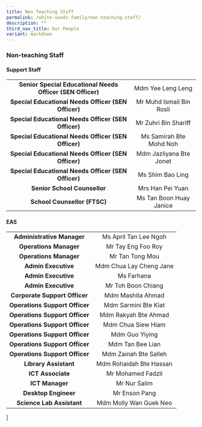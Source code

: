 ```yaml
---
title: Non Teaching Staff
permalink: /white-sands-family/non-teaching-staff/
description: ""
third_nav_title: Our People
variant: markdown
---
```

### **Non-teaching Staff**
#### **Support Staff**

|  |  |
|:---:|:---:|
| **Senior Special Educational Needs Officer (SEN Officer)** | Mdm Yee Leng Leng |
| **Special Educational Needs Officer (SEN Officer)** | Mr Muhd Ismail Bin Rosli |
| **Special Educational Needs Officer (SEN Officer)** | Mr Zuhri Bin Shariff |
| **Special Educational Needs Officer (SEN Officer)** | Ms Samirah Bte Mohd Noh |
| **Special Educational Needs Officer (SEN Officer)** | Mdm Jazliyana Bte Jonet |
| **Special Educational Needs Officer (SEN Officer)** | Ms Shim Bao Ling |
| **Senior School Counsellor** | Mrs Han Pei Yuan |
| **School Counsellor (FTSC)** | Ms Tan Boon Huay Janice |


#### **EAS**

|  |  |
|:---:|:---:|
| **Administrative Manager** | Ms April Tan Lee Ngoh |
| **Operations Manager** | Mr Tay Eng Foo Roy |
| **Operations Manager** | Mr Tan Tong Mou |
| **Admin Executive** | Mdm Chua Lay Cheng Jane |
| **Admin Executive** | Ms Farhana  |
| **Admin Executive** | Mr Toh Boon Chiang  |
| **Corporate Support Officer** | Mdm Mashita Ahmad  |
| **Operations Support Officer** | Mdm Sarmini Bte Kiat |
| **Operations Support Officer** | Mdm Rakyah Bte Ahmad |
| **Operations Support Officer** | Mdm Chua Siew Hiam |
| **Operations Support Officer** | Mdm Guo Yiying |
| **Operations Support Officer** | Mdm Tan Bee Lian |
| **Operations Support Officer** | Mdm Zainah Bte Salleh |
| **Library Assistant** | Mdm Rohaidah Bte Hassan |
| **ICT Associate** | Mr Mohamed Fadzli |
| **ICT Manager** | Mr Nur Salim |
| **Desktop Engineer** | Mr Enson Pang |
| **Science Lab Assistant** | Mdm Molly Wan Guek Neo |
|